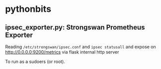# pythonbits

## ipsec_exporter.py: Strongswan Prometheus Exporter

Reading `/etc/strongswan/ipsec.conf` and `ipsec statusall` and expose on http://0.0.0.0:9200/metrics via flask internal http server

To run as a sudoers (or root).
